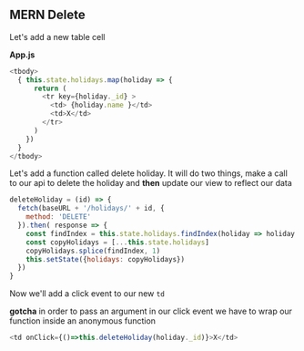 ## MERN Delete


Let's add a new table cell

**App.js**
```js
<tbody>
  { this.state.holidays.map(holiday => {
      return (
        <tr key={holiday._id} >
          <td> {holiday.name }</td>
          <td>X</td>
        </tr>
      )
    })
  }
</tbody>
```

Let's add a function called delete holiday. It will do two things, make a call to our api to delete the holiday and **then** update our view to reflect our data

```js
deleteHoliday = (id) => {
  fetch(baseURL + '/holidays/' + id, {
    method: 'DELETE'
  }).then( response => {
    const findIndex = this.state.holidays.findIndex(holiday => holiday._id === id)
    const copyHolidays = [...this.state.holidays]
    copyHolidays.splice(findIndex, 1)
    this.setState({holidays: copyHolidays})
  })
}
```

Now we'll add a click event to our new `td`

**gotcha** in order to pass an argument in our click event we have to wrap our function inside an anonymous function


```js
<td onClick={()=>this.deleteHoliday(holiday._id)}>X</td>
```
